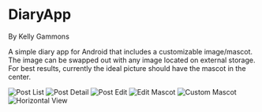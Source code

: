 # DiaryApp

By Kelly Gammons

A simple diary app for Android that includes a customizable image/mascot.
The image can be swapped out with any image located on external storage. 
For best results, currently the ideal picture should have the mascot in the center.


![Post List](screenshot02.png)
![Post Detail](screenshot03.png)
![Post Edit](screenshot04.png)
![Edit Mascot](screenshot06.png)
![Custom Mascot](screenshot05.png)
![Horizontal View](screenshot01.png)